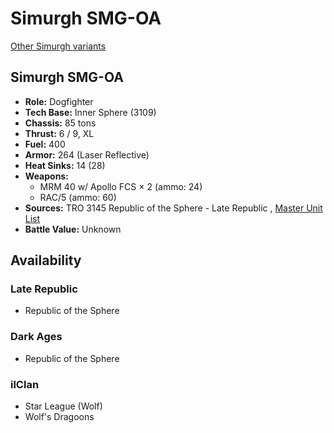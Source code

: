 # Simurgh SMG-OA 

[Other Simurgh variants](../simurgh.md) 

## Simurgh SMG-OA 

- **Role:** Dogfighter 
- **Tech Base:** Inner Sphere (3109) 
- **Chassis:** 85 tons 
- **Thrust:** 6 / 9, XL 
- **Fuel:** 400 
- **Armor:** 264 (Laser Reflective) 
- **Heat Sinks:** 14 (28) 
- **Weapons:** 
  - MRM 40 w/ Apollo FCS × 2 (ammo: 24) 
  - RAC/5 (ammo: 60) 
- **Sources:** TRO 3145 Republic of the Sphere - Late Republic , [Master Unit List](http://masterunitlist.info/Unit/Details/6694) 
- **Battle Value:** Unknown 

## Availability 

### Late Republic 

- Republic of the Sphere 

### Dark Ages 

- Republic of the Sphere 

### ilClan 

- Star League (Wolf) 
- Wolf's Dragoons 

